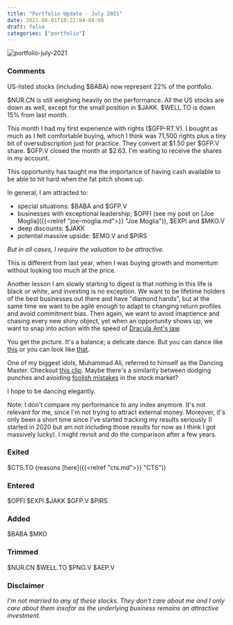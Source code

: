 ```yaml
---
title: "Portfolio Update - July 2021"
date: 2021-08-01T10:22:04-04:00
draft: false
categories: ["portfolio"]
---
```


![portfolio-july-2021](/images/portfolio-july-2021.png)

### Comments

US-listed stocks (including $BABA) now represent 22% of the portfolio.

$NUR.CN is still weighing heavily on the performance. All the US stocks are down as well, except for the small position in $JAKK. $WELL.TO is down 15% from last month.

This month I had my first experience with rights ($GFP-RT.V). I bought as much as I felt comfortable buying, which I think was 71,500 rights plus a tiny bit of oversubscription just for practice. They convert at $1.50 per $GFP.V share. $GFP.V closed the month at $2.63. I'm waiting to receive the shares in my account.

This opportunity has taught me the importance of having cash available to be able to hit hard when the fat pitch shows up.

In general, I am attracted to:
- special situations: $BABA and $GFP.V
- businesses with exceptional leadership; $OPFI (see my post on [Joe Moglia]({{<relref "joe-moglia.md">}} "Joe Moglia")), $EXPI and $MKO.V
- deep discounts: $JAKK
- potential massive upside: $EMO.V and $PIRS

_But in all cases, I require the valuation to be attractive._

This is different from last year, when I was buying growth and momentum without looking too much at the price.

Another lesson I am slowly starting to digest is that nothing in this life is black or white, and investing is no exception. We want to be lifetime holders of the best businesses out there and have "diamond hands", but at the same time we want to be agile enough to adapt to changing return profiles and avoid commitment bias. Then again, we want to avoid imaptience and chasing every new shiny object, yet when an opportunity shows up, we want to snap into action with the speed of [Dracula Ant's jaw](https://www.smithsonianmag.com/smart-news/dracula-ants-snapping-jaws-are-fastest-known-appendage-any-animal-180971061/).

You get the picture. It's a balance; a delicate dance. But you can dance like [this](https://www.youtube.com/watch?v=LUcxixlOiVM) or you can look like [that](https://www.youtube.com/watch?v=lAkuJXGldrM).

One of my biggest idols, Muhammad Ali, referred to himself as the Dancing Master. Checkout [this clip](https://www.youtube.com/watch?v=nxZ-J7xit5Y). Maybe there's a similarity between dodging punches and avoiding [foolish mistakes](https://www.bloomberg.com/news/articles/2021-07-14/cathie-wood-sells-china-tech-stocks-warning-of-valuation-reset) in the stock market?

I hope to be dancing elegantly.

Note: I don't compare my performance to any index anymore. It's not relevant for me, since I'm not trying to attract external money. Moreover, it's only been a short time since I've started tracking my results seriously (I started in 2020 but am not including those results for now as I think I got massively lucky). I might revisit and do the comparison after a few years.

### Exited

$CTS.TO (reasons [here]({{<relref "cts.md">}} "CTS"))

### Entered

$OPFI $EXPI $JAKK $GFP.V $PIRS

### Added

$BABA $MKO

### Trimmed

$NUR.CN $WELL.TO $PNG.V $AEP.V

### Disclaimer

_I'm not married to any of these stocks. They don't care about me and I only care about them insofar as the underlying business remains an attractive investment._